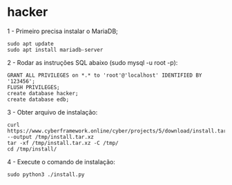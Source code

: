 # hacker

1 - Primeiro precisa instalar o MariaDB;

    sudo apt update
    sudo apt install mariadb-server

2 - Rodar as instruções SQL abaixo (sudo mysql -u root -p):

    GRANT ALL PRIVILEGES on *.* to 'root'@'localhost' IDENTIFIED BY '123456';
    FLUSH PRIVILEGES;
    create database hacker;
    create database edb;

3 - Obter arquivo de instalação:

    curl https://www.cyberframework.online/cyber/projects/5/download/install.tar.xz --output /tmp/install.tar.xz 
    tar -xf /tmp/install.tar.xz -C /tmp/
    cd /tmp/install/

4 - Execute o comando de instalação:

    sudo python3 ./install.py

